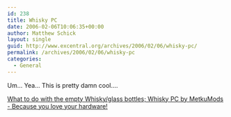 ```yaml
---
id: 238
title: Whisky PC
date: 2006-02-06T10:06:35+00:00
author: Matthew Schick
layout: single
guid: http://www.excentral.org/archives/2006/02/06/whisky-pc/
permalink: /archives/2006/02/06/whisky-pc
categories:
  - General
---
```

Um... Yea... This is pretty damn cool....

<a href="http://www.metku.net/index.html?sect=view&n=1&path=mods/whiskypc/index_eng">What to do with the empty Whisky/glass bottles; Whisky PC by MetkuMods - Because you love your hardware!</a>
